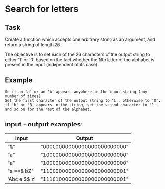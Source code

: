 # Search for letters

## Task

Create a function which accepts one arbitrary string as an argument, and return a string of length 26.

The objective is to set each of the 26 characters of the output string to either '1' or '0' based on the fact whether the Nth letter of the alphabet is present in the input (independent of its case).
## Example
```
So if an 'a' or an 'A' appears anywhere in the input string (any number of times). 
Set the first character of the output string to '1', otherwise to '0'. 
if 'b' or 'B' appears in the string, set the second character to '1', and so on for the rest of the alphabet.
```
## input - output examples:

| Input | Output |
| --- | --- | 
| "&" | "00000000000000000000000000" |
| "a" | "10000000000000000000000000" |
| "a" | "10000000000000000000000000" |
| "a **&  bZ" | "11000000000000000000000001" |
|'Abc e  $$  z' | "11101000000000000000000001" |



